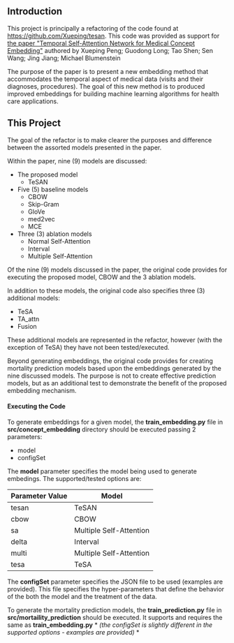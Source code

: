 ## Introduction

This project is principally a refactoring of the code found at 
https://github.com/Xueping/tesan. This code was provided 
as support for [the paper "Temporal Self-Attention Network for Medical Concept Embedding"](https://ieeexplore.ieee.org/abstract/document/8970822?casa_token=Q_SWfa9NTwsAAAAA:IUafx0x8lOSblA3V7HcFVRO9F5ruk7p8XUyhAzTv00qGqCdPRrFnIU9ZWQfqX0snGqbdwWe96w) 
authored by Xueping Peng; Guodong Long; Tao Shen; Sen Wang; Jing Jiang; Michael Blumenstein 

The purpose of the paper is to present a new embedding method that accommodates the 
temporal aspect of medical data (visits and their diagnoses, procedures). The goal of
this new method is to produced improved embeddings for building machine learning 
algorithms for health care applications.


## This Project
The goal of the refactor is to make clearer the purposes and difference between the 
assorted models presented in the paper.

Within the paper, nine (9) models are discussed:

- The proposed model
  - TeSAN
- Five (5) baseline models
  - CBOW
  - Skip-Gram
  - GloVe
  - med2vec
  - MCE
- Three (3) ablation models
  - Normal Self-Attention
  - Interval
  - Multiple Self-Attention

Of the nine (9) models discussed in the paper, the original code provides for executing the proposed model, CBOW and the 3 ablation models.

In addition to these models, the original code also specifies three (3) additional models:
- TeSA
- TA_attn
- Fusion

These additional models are represented in the refactor, however (with the exception of TeSA) they have not been tested/executed.

Beyond generating embeddings, the original code provides for creating mortality 
prediction models based upon the embeddings generated by the nine discussed models. The 
purpose is not to create effective prediction models, but as an additional test to demonstrate the benefit of the proposed embedding mechanism.

#### Executing the Code

To generate embeddings for a given model, the **train_embedding.py** file 
in **src/concept_embedding** directory should be executed passing 2 parameters:
- model
- configSet

The **model** parameter specifies the model being used to generate embedings. The supported/tested
options are:

| Parameter Value | Model |
|-----------------| ----- |
| tesan           | TeSAN |
| cbow            | CBOW |
| sa              | Multiple Self-Attention |
| delta           | Interval |
| multi           | Multiple Self-Attention |
| tesa | TeSA |

The **configSet** parameter specifies the JSON file to be used (examples are provided). This file specifies the 
hyper-parameters that define the behavior of the both the model and the treatment of the data.

To generate the mortality prediction models, the **train_prediction.py** file in 
**src/mortaility_prediction** should be executed. It supports and requires the same
as **train_embedding.py** * *(the configSet is slightly different in the supported options - 
examples are provided)* *

   
